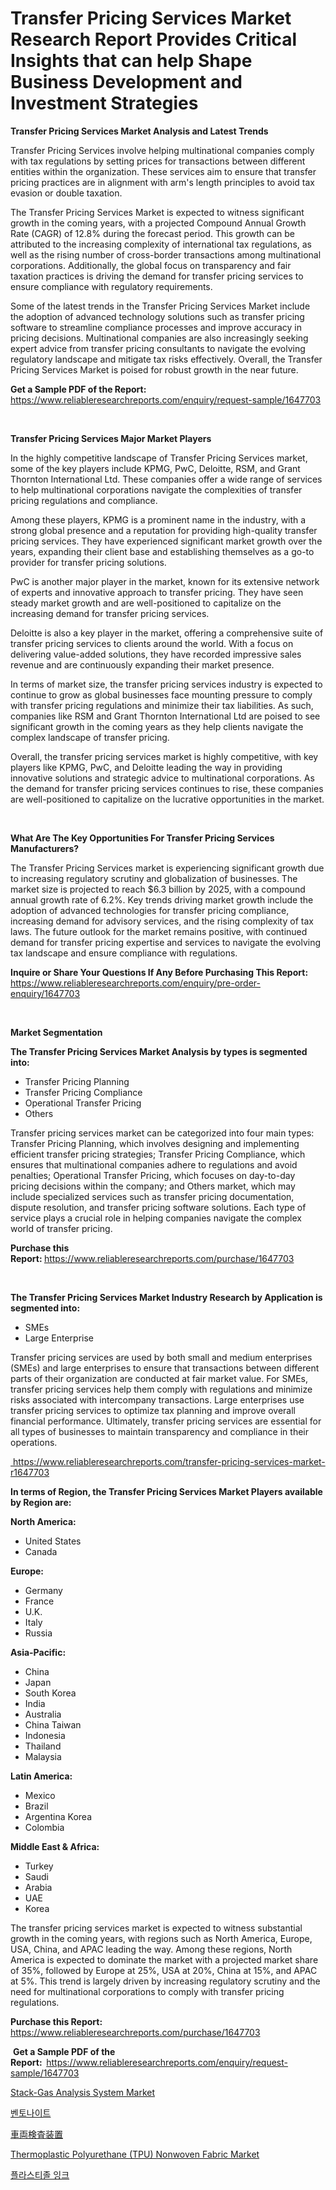 <p><h1>Transfer Pricing Services Market Research Report Provides Critical Insights that can help Shape Business Development and Investment Strategies</h1></p><p><strong>Transfer Pricing Services Market Analysis and Latest Trends</strong></p>
<p><p>Transfer Pricing Services involve helping multinational companies comply with tax regulations by setting prices for transactions between different entities within the organization. These services aim to ensure that transfer pricing practices are in alignment with arm's length principles to avoid tax evasion or double taxation.</p><p>The Transfer Pricing Services Market is expected to witness significant growth in the coming years, with a projected Compound Annual Growth Rate (CAGR) of 12.8% during the forecast period. This growth can be attributed to the increasing complexity of international tax regulations, as well as the rising number of cross-border transactions among multinational corporations. Additionally, the global focus on transparency and fair taxation practices is driving the demand for transfer pricing services to ensure compliance with regulatory requirements.</p><p>Some of the latest trends in the Transfer Pricing Services Market include the adoption of advanced technology solutions such as transfer pricing software to streamline compliance processes and improve accuracy in pricing decisions. Multinational companies are also increasingly seeking expert advice from transfer pricing consultants to navigate the evolving regulatory landscape and mitigate tax risks effectively. Overall, the Transfer Pricing Services Market is poised for robust growth in the near future.</p></p>
<p><strong>Get a Sample PDF of the Report:&nbsp;</strong> <a href="https://www.reliableresearchreports.com/enquiry/request-sample/1647703">https://www.reliableresearchreports.com/enquiry/request-sample/1647703</a></p>
<p>&nbsp;</p>
<p><strong>Transfer Pricing Services Major Market Players</strong></p>
<p><p>In the highly competitive landscape of Transfer Pricing Services market, some of the key players include KPMG, PwC, Deloitte, RSM, and Grant Thornton International Ltd. These companies offer a wide range of services to help multinational corporations navigate the complexities of transfer pricing regulations and compliance.</p><p>Among these players, KPMG is a prominent name in the industry, with a strong global presence and a reputation for providing high-quality transfer pricing services. They have experienced significant market growth over the years, expanding their client base and establishing themselves as a go-to provider for transfer pricing solutions.</p><p>PwC is another major player in the market, known for its extensive network of experts and innovative approach to transfer pricing. They have seen steady market growth and are well-positioned to capitalize on the increasing demand for transfer pricing services.</p><p>Deloitte is also a key player in the market, offering a comprehensive suite of transfer pricing services to clients around the world. With a focus on delivering value-added solutions, they have recorded impressive sales revenue and are continuously expanding their market presence.</p><p>In terms of market size, the transfer pricing services industry is expected to continue to grow as global businesses face mounting pressure to comply with transfer pricing regulations and minimize their tax liabilities. As such, companies like RSM and Grant Thornton International Ltd are poised to see significant growth in the coming years as they help clients navigate the complex landscape of transfer pricing.</p><p>Overall, the transfer pricing services market is highly competitive, with key players like KPMG, PwC, and Deloitte leading the way in providing innovative solutions and strategic advice to multinational corporations. As the demand for transfer pricing services continues to rise, these companies are well-positioned to capitalize on the lucrative opportunities in the market.</p></p>
<p>&nbsp;</p>
<p><strong>What Are The Key Opportunities For Transfer Pricing Services Manufacturers?</strong></p>
<p><p>The Transfer Pricing Services market is experiencing significant growth due to increasing regulatory scrutiny and globalization of businesses. The market size is projected to reach $6.3 billion by 2025, with a compound annual growth rate of 6.2%. Key trends driving market growth include the adoption of advanced technologies for transfer pricing compliance, increasing demand for advisory services, and the rising complexity of tax laws. The future outlook for the market remains positive, with continued demand for transfer pricing expertise and services to navigate the evolving tax landscape and ensure compliance with regulations.</p></p>
<p><strong>Inquire or Share Your Questions If Any Before Purchasing This Report:</strong> <a href="https://www.reliableresearchreports.com/enquiry/pre-order-enquiry/1647703">https://www.reliableresearchreports.com/enquiry/pre-order-enquiry/1647703</a></p>
<p>&nbsp;</p>
<p><strong>Market Segmentation</strong></p>
<p><strong>The Transfer Pricing Services Market Analysis by types is segmented into:</strong></p>
<p><ul><li>Transfer Pricing Planning</li><li>Transfer Pricing Compliance</li><li>Operational Transfer Pricing</li><li>Others</li></ul></p>
<p><p>Transfer pricing services market can be categorized into four main types: Transfer Pricing Planning, which involves designing and implementing efficient transfer pricing strategies; Transfer Pricing Compliance, which ensures that multinational companies adhere to regulations and avoid penalties; Operational Transfer Pricing, which focuses on day-to-day pricing decisions within the company; and Others market, which may include specialized services such as transfer pricing documentation, dispute resolution, and transfer pricing software solutions. Each type of service plays a crucial role in helping companies navigate the complex world of transfer pricing.</p></p>
<p><strong>Purchase this Report:&nbsp;</strong><a href="https://www.reliableresearchreports.com/purchase/1647703">https://www.reliableresearchreports.com/purchase/1647703</a></p>
<p>&nbsp;</p>
<p><strong>The Transfer Pricing Services Market Industry Research by Application is segmented into:</strong></p>
<p><ul><li>SMEs</li><li>Large Enterprise</li></ul></p>
<p><p>Transfer pricing services are used by both small and medium enterprises (SMEs) and large enterprises to ensure that transactions between different parts of their organization are conducted at fair market value. For SMEs, transfer pricing services help them comply with regulations and minimize risks associated with intercompany transactions. Large enterprises use transfer pricing services to optimize tax planning and improve overall financial performance. Ultimately, transfer pricing services are essential for all types of businesses to maintain transparency and compliance in their operations.</p></p>
<p><a href="https://www.reliableresearchreports.com/transfer-pricing-services-market-r1647703">&nbsp;https://www.reliableresearchreports.com/transfer-pricing-services-market-r1647703</a></p>
<p><strong>In terms of Region, the Transfer Pricing Services Market Players available by Region are:</strong></p>
<p>
    <p> <strong> North America: </strong>
        <ul>
            <li>United States</li>
            <li>Canada</li>
        </ul>
        </p> 
    <p> <strong> Europe: </strong>
        <ul>
            <li>Germany</li>
            <li>France</li>
            <li>U.K.</li>
            <li>Italy</li>
            <li>Russia</li>
        </ul>
        </p> 
    <p> <strong> Asia-Pacific: </strong>
        <ul>
            <li>China</li>
            <li>Japan</li>
            <li>South Korea</li>
            <li>India</li>
            <li>Australia</li>
            <li>China Taiwan</li>
            <li>Indonesia</li>
            <li>Thailand</li>
            <li>Malaysia</li>
        </ul>
        </p> 
    <p> <strong> Latin America: </strong>
        <ul>
            <li>Mexico</li>
            <li>Brazil</li>
            <li>Argentina Korea</li>
            <li>Colombia</li>
        </ul>
        </p> 
    <p> <strong> Middle East & Africa: </strong>
        <ul>
            <li>Turkey</li>
            <li>Saudi</li>
            <li>Arabia</li>
            <li>UAE</li>
            <li>Korea</li>
        </ul>
    </p>
    </p>
<p><p>The transfer pricing services market is expected to witness substantial growth in the coming years, with regions such as North America, Europe, USA, China, and APAC leading the way. Among these regions, North America is expected to dominate the market with a projected market share of 35%, followed by Europe at 25%, USA at 20%, China at 15%, and APAC at 5%. This trend is largely driven by increasing regulatory scrutiny and the need for multinational corporations to comply with transfer pricing regulations.</p></p>
<p><strong>Purchase this Report: </strong><a href="https://www.reliableresearchreports.com/purchase/1647703">https://www.reliableresearchreports.com/purchase/1647703</a></p>
<p>&nbsp;<strong>Get a Sample PDF of the Report:&nbsp;&nbsp;</strong><a href="https://www.reliableresearchreports.com/enquiry/request-sample/1647703">https://www.reliableresearchreports.com/enquiry/request-sample/1647703</a></p>
<p><strong></strong></p>
<p><p><a href="https://www.linkedin.com/pulse/stack-gas-analysis-system-market-offers-provide-insightful-data-4arhf">Stack-Gas Analysis System Market</a></p><p><a href="https://medium.com/@tomienow676/%EB%B2%A4%ED%86%A0%EB%82%98%EC%9D%B4%ED%8A%B8-%EC%8B%9C%EC%9E%A5-%EC%A1%B0%EC%82%AC-%EB%B3%B4%EA%B3%A0%EC%84%9C-2024%EB%85%84%EB%B6%80%ED%84%B0-2031%EB%85%84%EA%B9%8C%EC%A7%80%EC%9D%98-%EC%97%AD%EC%82%AC-%EB%B0%8F-%EC%98%88%EC%B8%A1-adb2f8940bb0">벤토나이트</a></p><p><a href="https://github.com/FrancoWeber2023/Market-Research-Report-List-1/blob/main/786332945576.md">車両検査装置</a></p><p><a href="https://www.linkedin.com/pulse/thermoplastic-polyurethane-tpu-nonwoven-fabric-market-zl0zf">Thermoplastic Polyurethane (TPU) Nonwoven Fabric Market</a></p><p><a href="https://medium.com/@thib_harou/%ED%94%8C%EB%9D%BC%EC%8A%A4%ED%8B%B0%EC%86%94-%EC%9E%89%ED%81%AC-%EC%8B%9C%EC%9E%A5-%EA%B7%9C%EB%AA%A8-%EC%8B%9C%EC%9E%A5-%EC%A0%84%EB%A7%9D-%EB%B0%8F-%EC%8B%9C%EC%9E%A5-%EC%98%88%EC%B8%A1-2024%EB%85%84%EB%B6%80%ED%84%B0-2031%EB%85%84%EA%B9%8C%EC%A7%80-af12917e6fbb">플라스티졸 잉크</a></p></p>